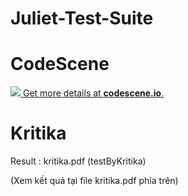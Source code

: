 # Juliet-Test-Suite

# CodeScene
[![](https://codescene.io/projects/5801/status.svg) Get more details at **codescene.io**.](https://codescene.io/projects/5782/jobs/latest-successful/results)

# Kritika
Result : kritika.pdf (testByKritika)

(Xem kết quả tại file kritika.pdf phía trên)
